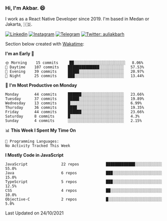 ### Hi,  I'm Akbar. 😄

I work as a React Native Developer since 2019. I'm based in Medan or Jakarta, :indonesia:. 

<!-- 🔭 Take a look at my [LinkedIn](https://www.linkedin.com/in/aulia-akbar-harahap/) profile. -->

<!-- For now I still don't have a repository to be proud of, but I'm working on it. -->

[![Linkedin](https://img.shields.io/badge/-Aulia%20Akbar%20Harahap-blue?style=flat-square&labelColor=gray&logo=Linkedin&logoColor=white&link=https://www.linkedin.com/in/aulia-akbar-harahap)](https://www.linkedin.com/in/aulia-akbar-harahap)
[![Instagram](https://img.shields.io/badge/-@auliakbarh-orange?style=flat-square&labelColor=gray&logo=Instagram&logoColor=white&link=https://www.instagram.com/auliakbarh)](https://www.instagram.com/auliakbarh)
[![Telegram](https://img.shields.io/badge/-auliakbarh-informational?style=flat-square&labelColor=gray&logo=telegram&logoColor=white&link=https://t.me/auliakbarh)](https://t.me/auliakbarh)
[![Twitter: auliakbarh](https://img.shields.io/twitter/follow/auliakbarh?style=social)](https://twitter.com/auliakbarh)

Section below created with [Wakatime](https://wakatime.com/):
<!--START_SECTION:waka-->
**I'm an Early 🐤** 

```text
🌞 Morning    15 commits     ██░░░░░░░░░░░░░░░░░░░░░░░   8.06% 
🌆 Daytime    107 commits    ██████████████░░░░░░░░░░░   57.53% 
🌃 Evening    39 commits     █████░░░░░░░░░░░░░░░░░░░░   20.97% 
🌙 Night      25 commits     ███░░░░░░░░░░░░░░░░░░░░░░   13.44%

```
📅 **I'm Most Productive on Monday** 

```text
Monday       44 commits     ██████░░░░░░░░░░░░░░░░░░░   23.66% 
Tuesday      37 commits     █████░░░░░░░░░░░░░░░░░░░░   19.89% 
Wednesday    13 commits     █░░░░░░░░░░░░░░░░░░░░░░░░   6.99% 
Thursday     36 commits     ████░░░░░░░░░░░░░░░░░░░░░   19.35% 
Friday       44 commits     ██████░░░░░░░░░░░░░░░░░░░   23.66% 
Saturday     8 commits      █░░░░░░░░░░░░░░░░░░░░░░░░   4.3% 
Sunday       4 commits      ░░░░░░░░░░░░░░░░░░░░░░░░░   2.15%

```


📊 **This Week I Spent My Time On** 

```text
💬 Programming Languages: 
No Activity Tracked This Week

```

**I Mostly Code in JavaScript** 

```text
JavaScript               22 repos            █████████████░░░░░░░░░░░░   55.0% 
Java                     6 repos             ███░░░░░░░░░░░░░░░░░░░░░░   15.0% 
TypeScript               5 repos             ███░░░░░░░░░░░░░░░░░░░░░░   12.5% 
CSS                      4 repos             ██░░░░░░░░░░░░░░░░░░░░░░░   10.0% 
Objective-C              2 repos             █░░░░░░░░░░░░░░░░░░░░░░░░   5.0%

```



 Last Updated on 24/10/2021
<!--END_SECTION:waka-->


<!--
**auliakbarh/auliakbarh** is a ✨ _special_ ✨ repository because its `README.md` (this file) appears on your GitHub profile.

Here are some ideas to get you started:

- 🔭 I’m currently working on ...
- 🌱 I’m currently learning ...
- 👯 I’m looking to collaborate on ...
- 🤔 I’m looking for help with ...
- 💬 Ask me about ...
- 📫 How to reach me: ...
- 😄 Pronouns: ...
- ⚡ Fun fact: ...
-->
